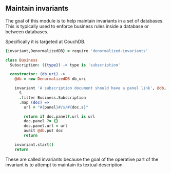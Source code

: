 Maintain invariants
-------------------

The goal of this module is to help maintain invariants in a set of databases.
This is typically used to enforce business rules inside a database or between databases.

Specifically it is targeted at CouchDB.

```coffeescript
{invariant,DenormalizedDB} = require 'denormalized-invariants'

class Business
  Subscription: ({type}) -> type is 'subscription'

  constructor: (db_uri) ->
    @db = new DenormalizedDB db_uri

    invariant 'A subscription document should have a panel link', @db, (S) =>
      S
      .filter Business.Subscription
      .map (doc) =>
        url = "#{panel}#/s/#{doc.s}"

        return if doc.panel?.url is url
        doc.panel ?= {}
        doc.panel.url = url
        await @db.put doc
        return

    invariant.start()
    return
```

These are called invariants because the goal of the operative part of the invariant is to attempt to maintain its textual description.
